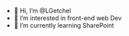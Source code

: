 - 👋 Hi, I’m @LGetchel
- 👀 I’m interested in front-end web Dev
- 🌱 I’m currently learning SharePoint


<!---
LGetchel/LGetchel is a ✨ special ✨ repository because its `README.md` (this file) appears on your GitHub profile.
You can click the Preview link to take a look at your changes.
--->
